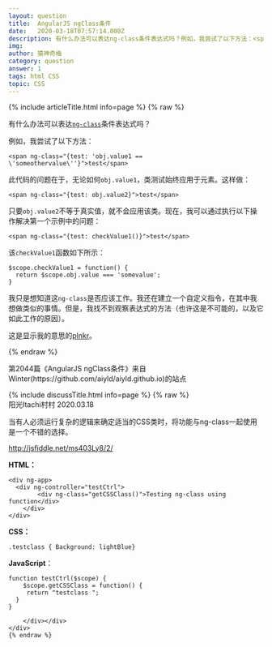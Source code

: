 ```yaml
---
layout: question
title:  AngularJS ngClass条件
date:   2020-03-18T07:57:14.000Z
description: 有什么办法可以表达ng-class条件表达式吗？例如，我尝试了以下方法：<span ng-class="{test  'obj.value1 ==...
img: 
author: 猿神奇梅
category: question
answer: 1
tags: html CSS
topic: CSS
---
```

<div class="article-root">
  <div class="article">
    {% include articleTitle.html info=page %}
    {% raw %}
    <div class="article-content"><p><font style="vertical-align: inherit;"><font style="vertical-align: inherit;">有什么办法可以表达</font></font><a href="https://docs.angularjs.org/api/ng/directive/ngClass" rel="noreferrer"><code>ng-class</code></a><font style="vertical-align: inherit;"><font style="vertical-align: inherit;">条件</font><font style="vertical-align: inherit;">表达式</font><font style="vertical-align: inherit;">吗？</font></font></p>

<p><font style="vertical-align: inherit;"><font style="vertical-align: inherit;">例如，我尝试了以下方法：</font></font></p>

<pre><code>&lt;span ng-class="{test: 'obj.value1 == \'someothervalue\''}"&gt;test&lt;/span&gt;
</code></pre>

<p><font style="vertical-align: inherit;"><font style="vertical-align: inherit;">此代码的问题在于，无论如何</font></font><code>obj.value1</code><font style="vertical-align: inherit;"><font style="vertical-align: inherit;">，类测试始终应用于元素。</font><font style="vertical-align: inherit;">这样做：</font></font></p>

<pre><code>&lt;span ng-class="{test: obj.value2}"&gt;test&lt;/span&gt;
</code></pre>

<p><font style="vertical-align: inherit;"><font style="vertical-align: inherit;">只要</font></font><code>obj.value2</code><font style="vertical-align: inherit;"><font style="vertical-align: inherit;">不等于真实值，就不会应用该类。</font><font style="vertical-align: inherit;">现在，我可以通过执行以下操作解决第一个示例中的问题：</font></font></p>

<pre><code>&lt;span ng-class="{test: checkValue1()}"&gt;test&lt;/span&gt;
</code></pre>

<p><font style="vertical-align: inherit;"><font style="vertical-align: inherit;">该</font></font><code>checkValue1</code><font style="vertical-align: inherit;"><font style="vertical-align: inherit;">函数如下所示：</font></font></p>

<pre><code>$scope.checkValue1 = function() {<font></font>
  return $scope.obj.value === 'somevalue';<font></font>
}<font></font>
</code></pre>

<p><font style="vertical-align: inherit;"><font style="vertical-align: inherit;">我只是想知道这</font></font><code>ng-class</code><font style="vertical-align: inherit;"><font style="vertical-align: inherit;">是否应该工作。</font><font style="vertical-align: inherit;">我还在建立一个自定义指令，在其中我想做类似的事情。</font><font style="vertical-align: inherit;">但是，我找不到观察表达式的方法（也许这是不可能的，以及它如此工作的原因）。</font></font></p>

<p><font style="vertical-align: inherit;"><font style="vertical-align: inherit;">这是</font><font style="vertical-align: inherit;">显示我的意思</font><font style="vertical-align: inherit;">的</font></font><a href="http://plnkr.co/edit/iSh0t8swDEyGbh7ylZg2?p=preview" rel="noreferrer"><font style="vertical-align: inherit;"><font style="vertical-align: inherit;">plnkr</font></font></a><font style="vertical-align: inherit;"><font style="vertical-align: inherit;">。</font></font></p></div>
    {% endraw %}
  </div>
  <p class="winter_mark">第2044篇《AngularJS ngClass条件》来自Winter(https://github.com/aiyld/aiyld.github.io)的站点</p>
  <div class="discuss-wrapper">
    {% include discussTitle.html info=page %}
    {% raw %}
    <div class="discuss-list">
    <div class="discuss-item">
        <div class="discuss-parent">
          <div class="discuss-meta">
            <span class="discuss-user">阳光Itachi村村</span>
            <span class="discuss-time">2020.03.18</span>
          </div>
          <div class="discuss-comment"><p><font style="vertical-align: inherit;"><font style="vertical-align: inherit;">当有人必须运行复杂的逻辑来确定适当的CSS类时，将功能与ng-class一起使用是一个不错的选择。</font></font></p>

<p><a href="http://jsfiddle.net/ms403Ly8/2/" rel="noreferrer"><font style="vertical-align: inherit;"><font style="vertical-align: inherit;">http://jsfiddle.net/ms403Ly8/2/</font></font></a></p>

<p><strong><font style="vertical-align: inherit;"><font style="vertical-align: inherit;">HTML：</font></font></strong></p>

<pre><code>&lt;div ng-app&gt;<font></font>
  &lt;div ng-controller="testCtrl"&gt;<font></font>
        &lt;div ng-class="getCSSClass()"&gt;Testing ng-class using function&lt;/div&gt;       <font></font>
    &lt;/div&gt;<font></font>
&lt;/div&gt;<font></font>
</code></pre>

<p><strong><font style="vertical-align: inherit;"><font style="vertical-align: inherit;">CSS：</font></font></strong></p>

<pre><code>.testclass { Background: lightBlue}
</code></pre>

<p><strong><font style="vertical-align: inherit;"><font style="vertical-align: inherit;">JavaScript</font></font></strong><font style="vertical-align: inherit;"><font style="vertical-align: inherit;">：</font></font></p>

<pre><code>function testCtrl($scope) {<font></font>
    $scope.getCSSClass = function() {<font></font>
     return "testclass ";<font></font>
  }     <font></font>
}<font></font>
</code></pre></div>
        </div></div>
    </div>
    {% endraw %}
  </div>
<div>

